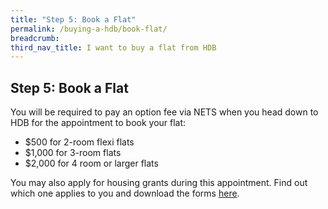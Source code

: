 ```yaml
---
title: "Step 5: Book a Flat"
permalink: /buying-a-hdb/book-flat/
breadcrumb: 
third_nav_title: I want to buy a flat from HDB
---
```


## Step 5: Book a Flat

You will be required to pay an option fee via NETS when you head down to HDB for the appointment to book your flat:

- $500 for 2-room flexi flats
- $1,000 for 3-room flats 
- $2,000 for 4 room or larger flats

You may also apply for housing grants during this appointment. Find out which one applies to you and download the forms [here](https://www.hdb.gov.sg/cs/infoweb/residential/buying-a-flat/new/cpf-housing-grants-for-hdb-flats).
